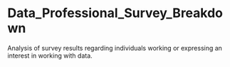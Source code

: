 # Data_Professional_Survey_Breakdown
Analysis of survey results regarding individuals working or expressing an interest in working with data.
